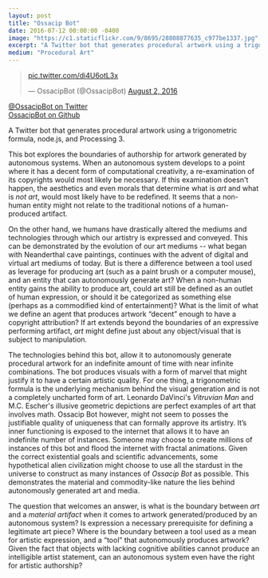 ```yaml
---
layout: post
title: "Ossacip Bot"
date: 2016-07-12 00:00:00 -0400
image: "https://c1.staticflickr.com/9/8695/28808877635_c977be1337.jpg"
excerpt: "A Twitter bot that generates procedural artwork using a trigonometric formula, node.js, and Processing 3."
medium: "Procedural Art"
---
```


<div class="tweet-wrap">
  <blockquote class="twitter-tweet" width="300px" data-lang="en"><p lang="und" dir="ltr"><a href="https://t.co/di4U6otL3x">pic.twitter.com/di4U6otL3x</a></p>&mdash; OssacipBot (@OssacipBot) <a href="https://twitter.com/OssacipBot/status/760396681397563392">August 2, 2016</a></blockquote> <script async src="//platform.twitter.com/widgets.js" charset="utf-8"></script>
</div>

[@OssacipBot on Twitter](https://twitter.com/OssacipBot)  
[OssacipBot on Github ](https://github.com/mbrav/OssacipBot)

A Twitter bot that generates procedural artwork using a trigonometric formula, node.js, and Processing 3.

This bot explores the boundaries of authorship for artwork generated by autonomous systems. When an autonomous system develops to a point where it has a decent form of computational creativity, a re-examination of its copyrights would most likely be necessary. If this examination doesn't happen, the aesthetics and even morals that determine what is *art* and what is *not art*, would most likely have to be redefined. It seems that a non-human entity might not relate to the traditional notions of a human-produced artifact.

On the other hand, we humans have drastically altered the mediums and technologies through which our artistry is expressed and conveyed. This can be demonstrated by the evolution of our art mediums -- what began with Neanderthal cave paintings, continues with the advent of digital and virtual art mediums of today. But is there a difference between a tool used as leverage for producing art (such as a paint brush or a computer mouse), and an entity that can autonomously generate art? When a non-human entity gains the ability to produce art, could art still be defined as an outlet of human expression, or should it be categorized as something else (perhaps as a commodified kind of entertainment)? What is the limit of what we define an agent that produces artwork “decent” enough to have a copyright attribution? If art extends beyond the boundaries of an expressive performing artifact, *art* might define just about any object/visual that is subject to manipulation.

The technologies behind this bot, allow it to autonomously generate procedural artwork for an indefinite amount of time with near infinite combinations. The bot produces visuals with a form of marvel that might justify it to have a certain artistic quality. For one thing, a trigonometric formula is the underlying mechanism behind the visual generation and is not a completely uncharted form of art. Leonardo DaVinci's *Vitruvian  Man* and M.C. Escher's illusive geometric depictions are perfect examples of art that involves math. Ossacip Bot however, might not seem to posses the justifiable quality of uniqueness that can formally approve its artistry. It’s inner functioning is exposed to the internet that allows it to have an indefinite number of instances. Someone may choose to create millions of instances of this bot and flood the internet with fractal animations. Given the correct existential goals and scientific advancements, some hypothetical alien civilization might choose to use all the stardust in the universe to construct as many instances of *Ossacip Bot* as possible. This demonstrates the material and commodity-like nature the lies behind autonomously generated art and media.

The question that welcomes an answer, is what is the boundary between *art* and a *material artifact* when it comes to artwork generated/produced by an autonomous system? Is expression a necessary prerequisite for defining a legitimate art piece? Where is the boundary between a tool used as a mean for artistic expression, and a “tool” that autonomously produces artwork? Given the fact that objects with lacking cognitive abilities cannot produce an intelligible artist statement, can an autonomous system even have the right for artistic authorship?
